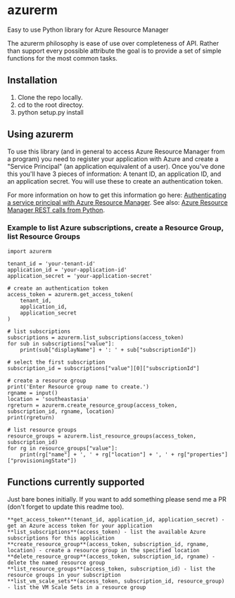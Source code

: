 # azurerm
Easy to use Python library for Azure Resource Manager

The azurerm philosophy is ease of use over completeness of API. Rather than support every possible attribute the goal is to provide a set of simple functions for the most common tasks.

## Installation
1. Clone the repo locally.
2. cd to the root directoy.
3. python setup.py install

## Using azurerm
To use this library (and in general to access Azure Resource Manager from a program) you need to register your application with Azure and create a "Service Principal" (an application equivalent of a user). Once you've done this you'll have 3 pieces of information: A tenant ID, an application ID, and an application secret. You will use these to create an authentication token.

For more information on how to get this information go here: <a href ="https://azure.microsoft.com/en-us/documentation/articles/resource-group-authenticate-service-principal/">Authenticating a service principal with Azure Resource Manager</a>. See also: <a href="https://msftstack.wordpress.com/2016/01/05/azure-resource-manager-authentication-with-python/">Azure Resource Manager REST calls from Python</a>.

### Example to list Azure subscriptions, create a Resource Group, list Resource Groups
```
import azurerm

tenant_id = 'your-tenant-id'
application_id = 'your-application-id'
application_secret = 'your-application-secret'

# create an authentication token
access_token = azurerm.get_access_token(
    tenant_id,
    application_id,
    application_secret
)

# list subscriptions
subscriptions = azurerm.list_subscriptions(access_token)
for sub in subscriptions["value"]:
    print(sub["displayName"] + ': ' + sub["subscriptionId"])

# select the first subscription
subscription_id = subscriptions["value"][0]["subscriptionId"]

# create a resource group
print('Enter Resource group name to create.')
rgname = input()
location = 'southeastasia'
rgreturn = azurerm.create_resource_group(access_token, subscription_id, rgname, location)
print(rgreturn)

# list resource groups
resource_groups = azurerm.list_resource_groups(access_token, subscription_id)
for rg in resource_groups["value"]:
    print(rg["name"] + ', ' + rg["location"] + ', ' + rg["properties"]["provisioningState"])
```    
## Functions currently supported
Just bare bones initially. If you want to add something please send me a PR (don't forget to update this readme too).
```
**get_access_token**(tenant_id, application_id, application_secret) - get an Azure access token for your application  
**list_subscriptions**(access_token) - list the available Azure subscriptions for this application  
**create_resource_group**(access_token, subscription_id, rgname, location) - create a resource group in the specified location  
**delete_resource_group**(access_token, subscription_id, rgname) - delete the named resource group  
**list_resource_groups**(access_token, subscription_id) - list the resource groups in your subscription  
**list_vm_scale_sets**(access_token, subscription_id, resource_group) - list the VM Scale Sets in a resource group
```